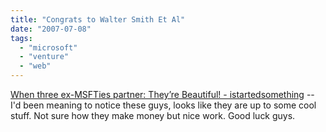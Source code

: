 ```yaml
---
title: "Congrats to Walter Smith Et Al"
date: "2007-07-08"
tags: 
  - "microsoft"
  - "venture"
  - "web"
---
```


[When three ex-MSFTies partner: They’re Beautiful! - istartedsomething](http://www.istartedsomething.com/20070708/jackson-fish-theyre-beautiful/ "When three ex-MSFTies partner: They’re Beautiful! - istartedsomething") -- I'd been meaning to notice these guys, looks like they are up to some cool stuff. Not sure how they make money but nice work. Good luck guys.
